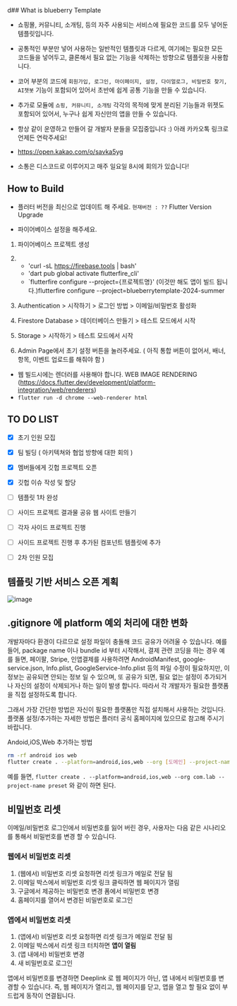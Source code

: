 d## What is blueberry Template

- 쇼핑몰, 커뮤니티, 소개팅, 등의 자주 사용되는 서비스에 필요한 코드를 모두 넣어둔 템플릿입니다.
- 공통적인 부분만 넣어 사용하는 일반적인 템플릿과 다르게, 여기에는 필요한 모든 코드들을 넣어두고, 클론해서 필요 없는 기능을 삭제하는 방향으로 템플릿을 사용합니다.
- 코어 부분의 코드에 `회원가입, 로그인, 마이페이지, 설정, 다이얼로그, 비밀번호 찾기, AI챗봇` 기능이 포함되어 있어서 초반에 쉽게 공통 기능을 만들 수 있습니다.
- 추가로 모듈에 `쇼핑, 커뮤니티, 소개팅` 각각의 목적에 맞게 분리된 기능들과 위젯도 포함되어 있어서, 누구나 쉽게 자신만의 앱을 만들 수 있습니다.

- 항상 같이 운영하고 만들어 갈 개발자 분들을 모집중입니다 :) 아래 카카오톡 링크로 언제든 연락주세요!
- https://open.kakao.com/o/savka5yg

- 소통은 디스코드로 이루어지고 매주 일요일 8시에 회의가 있습니다!

## How to Build

- 플러터 버전을 최신으로 업데이트 해 주세요. `현재버전 : ??` 
Flutter Version Upgrade

- 파이어베이스 설정을 해주세요.
1. 파이어베이스 프로젝트 생성
2. - 'curl -sL https://firebase.tools | bash'
   - 'dart pub global activate flutterfire_cli'
   - `flutterfire configure --project={프로젝트명}'
   (이것만 해도 앱이 빌드 됩니다.)flutterfire configure --project=blueberrytemplate-2024-summer

4. Authentication > 시작하기 > 로그인 방법 > 이메일/비밀번호 활성화
5. Firestore Database > 데이터베이스 만들기 > 테스트 모드에서 시작
6. Storage > 시작하기 > 테스트 모드에서 시작

7. Admin Page에서 초기 설정 버튼을 눌러주세요. ( 아직 통합 버튼이 없어서, 배너, 항목, 이벤트 업로드를 해줘야 함 )

- 웹 빌드시에는 렌더러를 사용해야 합니다.
WEB IMAGE RENDERING (https://docs.flutter.dev/development/platform-integration/web/renderers)
- `flutter run -d chrome --web-renderer html`

## TO DO LIST

- [x] 초기 인원 모집
- [x] 팀 빌딩 ( 아키텍쳐와 협업 방향에 대한 회의 )
- [x] 멤버들에게 깃헙 프로젝트 오픈
- [x] 깃헙 이슈 작성 및 할당
- [ ] 템플릿 1차 완성

- [ ] 사이드 프로젝트 결과물 공유 웹 사이트 만들기
- [ ] 각자 사이드 프로젝트 진행
- [ ] 사이드 프로젝트 진행 후 추가된 컴포넌트 템플릿에 추가
- [ ] 2차 인원 모집

## 템플릿 기반 서비스 오픈 계획

![image](https://github.com/jwson-automation/blueberry_template/assets/108061510/e451dfde-9141-42a5-805c-a0062a9c11e2)


## .gitignore 에 platform 예외 처리에 대한 변화

개발자마다 환경이 다르므로 설정 파일이 충돌해 코드 공유가 어려울 수 있습니다. 예를 들어, package name 이나 bundle id 부터 시작해서, 결제 관련 코딩을 하는 경우 예를 들면, 페이팔, Stripe, 인앱결제를 사용하려면 AndroidManifest, google-service.json, Info.plist, GoogleService-Info.plist 등의 파일 수정이 필요하지만, 이 정보는 공유되면 안되는 정보 일 수 있으며, 또 공유가 되면, 필요 없는 설정이 추가되거나 자신의 설정이 삭제되거나 하는 일이 발생 합니다. 따라서 각 개발자가 필요한 플랫폼을 직접 설정하도록 합니다.

그래서 가장 간단한 방법은 자신이 필요한 플랫폼만 직접 설치해서 사용하는 것입니다. 플랫폼 설정/추가하는 자세한 방법은 플러터 공식 홈페이지에 있으므로 참고해 주시기 바랍니다.

Andoid,iOS,Web 추가하는 방법

```sh
rm -rf android ios web
flutter create . --platform=android,ios,web --org [도메인] --project-name [앱이름]
```

예를 들면, `flutter create . --platform=android,ios,web --org com.lab --project-name preset` 와 같이 하면 된다.

## 비밀번호 리셋

이메일/비밀번호 로그인에서 비밀번호를 잃어 버린 경우, 사용자는 다음 같은 시나리오를 통해서 비밀번호를 변경 할 수 있습니다.

### 웹에서 비밀번호 리셋

1. (웹에서) 비밀번호 리셋 요청하면 리셋 링크가 메일로 전달 됨
2. 이메일 박스에서 비밀번호 리셋 링크 클릭하면 웹 페이지가 열림
3. 구글에서 제공하는 비밀번호 변경 폼에서 비밀번호 변경
4. 홈페이지를 열어서 변경된 비밀번호로 로그인

### 앱에서 비밀번호 리셋

1. (앱에서) 비밀번호 리셋 요청하면 리셋 링크가 메일로 전달 됨
2. 이메일 박스에서 리셋 링크 터치하면 **앱이 열림**
3. (앱 내에서) 비밀번호 변경
4. 새 비밀번호로 로그인

앱에서 비밀번호를 변경하면 Deeplink 로 웹 페이지가 아닌, 앱 내에서 비밀번호를 변경할 수 있습니다. 즉, 웹 페이지가 열리고, 웹 페이지를 닫고, 앱을 열고 할 필요 없이 부드럽게 동작이 연결됩니다.



